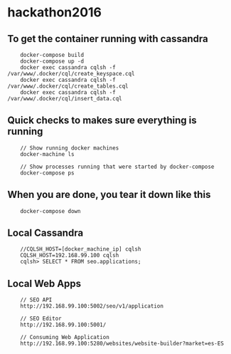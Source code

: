 # hackathon2016

## To get the container running with cassandra

        docker-compose build
        docker-compose up -d
        docker exec cassandra cqlsh -f /var/www/.docker/cql/create_keyspace.cql
        docker exec cassandra cqlsh -f /var/www/.docker/cql/create_tables.cql
        docker exec cassandra cqlsh -f /var/www/.docker/cql/insert_data.cql
        
## Quick checks to makes sure everything is running

        // Show running docker machines
        docker-machine ls

        // Show processes running that were started by docker-compose
        docker-compose ps

## When you are done, you tear it down like this

        docker-compose down

## Local Cassandra

        //CQLSH_HOST=[docker_machine_ip] cqlsh
        CQLSH_HOST=192.168.99.100 cqlsh
        cqlsh> SELECT * FROM seo.applications;

## Local Web Apps

        // SEO API
        http://192.168.99.100:5002/seo/v1/application
        
        // SEO Editor
        http://192.168.99.100:5001/
        
        // Consuming Web Application
        http://192.168.99.100:5280/websites/website-builder?market=es-ES
